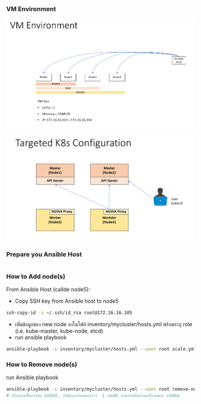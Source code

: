 ### VM Environment
![VM-env](https://github.com/manote101/kubernetes/blob/manote-branch/kubespray-vagrant-env/image/4%20Nodes%20Cluster%20-%20Kubespray.png)

![targettend-cluster](https://github.com/manote101/kubernetes/blob/manote-branch/kubespray-vagrant-env/image/4%20Nodes%20Cluster%20Config.png)

### Prepare you Ansible Host
```

```

### How to Add node(s)
From Ansible Host (callde node5):
- Copy SSH key from Ansible host to node5
```sh
ssh-copy-id -i ~/.ssh/id_rsa root@172.16.16.105
```
- เพิ่มข้อมูลของ new node ลงในไฟล์ inventory/mycluster/hosts.yml พร้อมระบุ role (i.e. kube-master, kube-node, etcd)
- run ansible playbook
```sh
ansible-playbook -i inventory/mycluster/hosts.yml --user root scale.yml
```

### How to Remove node(s)
 run Ansible playbook
```sh
ansible-playbook -i inventory/mycluster/hosts.yml --user root remove-node.yml --extra-vars "node=node5"   
# ตัวอย่างเป็นการลบ node5, ถ้าต้องการลบมากกว่า  1 node สามารถคั่นด้วยเครื่องหมาย comma
```
